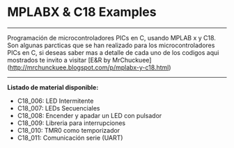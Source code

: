 # MPLABX & C18 Examples
***
Programación de microcontroladores PICs en C, usando MPLAB x y C18. Son algunas parcticas que se han realizado para los microcontroladores PICs en C, si deseas saber mas a detalle de cada uno de los codigos aqui mostrados te invito a visitar [E&R by MrChuckuee] (http://mrchunckuee.blogspot.com/p/mplabx-y-c18.html)
***
**Listado de material disponible:**
- C18_006: LED Intermitente
- C18_007: LEDs Secuenciales
- C18_008: Encender y apadar un LED con pulsador
- C18_009: Libreria para interrupciones
- C18_010: TMR0 como temporizador
- C18_011: Comunicación serie (UART)
